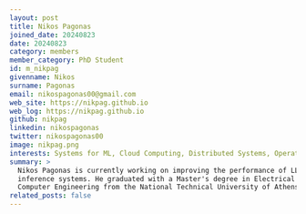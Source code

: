 ```yaml
---
layout: post
title: Nikos Pagonas
joined_date: 20240823
date: 20240823
category: members
member_category: PhD Student
id: m_nikpag
givenname: Nikos
surname: Pagonas
email: nikospagonas00@gmail.com
web_site: https://nikpag.github.io
web_log: https://nikpag.github.io
github: nikpag
linkedin: nikospagonas
twitter: nikospagonas00
image: nikpag.png
interests: Systems for ML, Cloud Computing, Distributed Systems, Operating Systems
summary: >
  Nikos Pagonas is currently working on improving the performance of LLM
  inference systems. He graduated with a Master's degree in Electrical and
  Computer Engineering from the National Technical University of Athens.
related_posts: false
---
```


